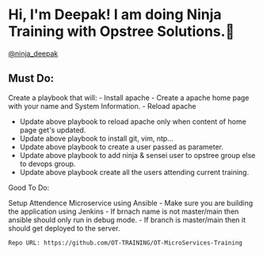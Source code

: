 # Hi, I'm Deepak! I am doing Ninja Training with Opstree Solutions.👋

[@ninja_deepak](https://gitlab.com/ninja_deepak)


## Must Do:

Create a playbook that will:
    - Install apache
    - Create a apache home page with your name and System Information.
    - Reload apache
- Update above playbook to reload apache only when content of home page get's updated.
- Update above playbook to install git, vim, ntp...
- Update above playbook to create a user passed as parameter.
- Update above playbook to add ninja & sensei user to opstree group else to devops group.
- Update above playbook create all the users attending current training.


Good To Do:

Setup Attendence Microservice using Ansible
    - Make sure you are building the application using Jenkins
    - If brnach name is not master/main then ansible should only run in debug mode.
    - If branch is master/main then it should get deployed to the server.

    Repo URL: https://github.com/OT-TRAINING/OT-MicroServices-Training
